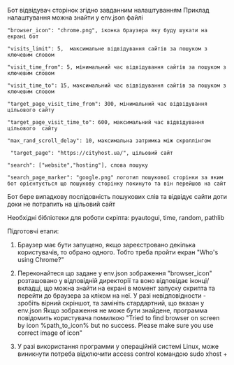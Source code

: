 Бот відвідувач сторінок згідно завданним налаштуванням
Приклад налаштування можна знайти у env.json файлі


    "browser_icon": "chrome.png", іконка браузера яку буду шукати на екрані бот

    "visits_limit": 5,  максимальне відвідування сайтів за пошуком з ключевим словом 

    "visit_time_from": 5, мінимальний час відвідування сайтів за пошуком з ключевим словом

    "visit_time_to": 15, максимальний час відвідування сайтів за пошуком з ключевим словом

    "target_page_visit_time_from": 300, мінимальний час відвідування цільового сайту

    "target_page_visit_time_to": 600, максимальний час відвідування цільового  сайту

    "max_rand_scroll_delay": 10, максимальна затримка між скроллінгом

     "target_page": "https://cityhost.ua/", цільовий сайт

    "search": ["website","hosting"], слова пошуку

    "search_page_marker": "google.png" логотип пошукової сторінки за яким бот орієнтується що пошукову сторінку покинуто та він перейшов на сайт

Бот бере випадкову послідовність пошукових слів та відвідує сайти доти доки не потрапить на цільовий сайт

Необхідні бібліотеки для роботи скріпта: pyautogui, time, random, pathlib


Підготовчі етапи:
1. Браузер має бути запущено, якщо зареєстровано декілька користувачів, то обрано одного. Тобто треба пройти екран "Who's using Chrome?"
2. Переконайтеся що задане у env.json зображення "browser_icon" розташовано у відповідній директорії та воно відповідає іконці/вкладці, що можна знайти на екрані в момент запуску скрипта та перейти до браузера за кліком на неї. 
У разі невідповідности - зробіть вірний скріншот, та замініть стардартний, що вказан у env.json
Якщо зображення не може бути знайдене, программа повідомить користувача помилкою "Tried to find browser on screen by icon %path_to_icon% but no success. Please make sure you use correct image of icon"

3. У разі використання программи у операційній системі Linux, може виникнути потреба відключити access control командою sudo xhost +

